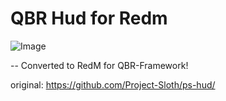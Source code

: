 # QBR Hud for Redm 

![Image](https://i.imgur.com/gjmUAFV.jpeg) 

-- Converted to RedM for QBR-Framework!


original: https://github.com/Project-Sloth/ps-hud/
